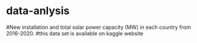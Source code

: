 # data-anlysis
#New installation and total solar power capacity (MW) in each country from 2016-2020.
#this data set is available on kaggle website
